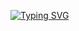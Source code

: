 
[![Typing SVG](https://readme-typing-svg.herokuapp.com?color=f599e7&lines=Hello+,+my+name+is+Ksenia)](https://git.io/typing-svg)
<!--
**Zakharka2005/Zakharka2005** is a ✨ _special_ ✨ repository because its `README.md` (this file) appears on your GitHub profile.

Here are some ideas to get you started:

- 🔭 I’m currently working on ...
- 🌱 I’m currently learning ...
- 👯 I’m looking to collaborate on ...
- 🤔 I’m looking for help with ...
- 💬 Ask me about ...
- 📫 How to reach me: ...
- 😄 Pronouns: ...
- ⚡ Fun fact: ...
-->
